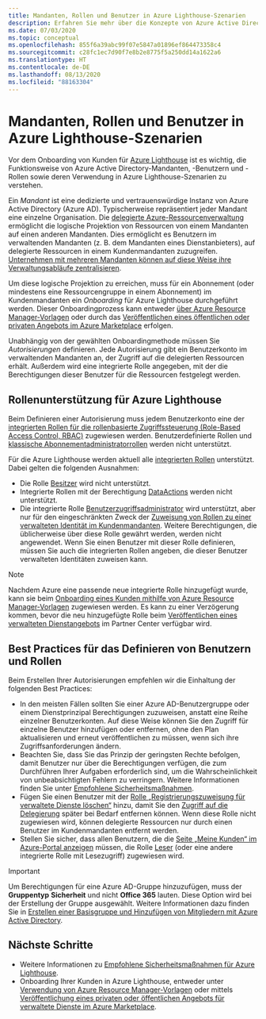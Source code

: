 ```yaml
---
title: Mandanten, Rollen und Benutzer in Azure Lighthouse-Szenarien
description: Erfahren Sie mehr über die Konzepte von Azure Active Directory-Mandanten, -Benutzern und -Rollen sowie deren Verwendung in Azure Lighthouse-Szenarien.
ms.date: 07/03/2020
ms.topic: conceptual
ms.openlocfilehash: 855f6a39abc99f07e5847a01896ef864473358c4
ms.sourcegitcommit: c28fc1ec7d90f7e8b2e8775f5a250dd14a1622a6
ms.translationtype: HT
ms.contentlocale: de-DE
ms.lasthandoff: 08/13/2020
ms.locfileid: "88163304"
---
```

# <a name="tenants-roles-and-users-in-azure-lighthouse-scenarios"></a>Mandanten, Rollen und Benutzer in Azure Lighthouse-Szenarien

Vor dem Onboarding von Kunden für [Azure Lighthouse](../overview.md) ist es wichtig, die Funktionsweise von Azure Active Directory-Mandanten, -Benutzern und -Rollen sowie deren Verwendung in Azure Lighthouse-Szenarien zu verstehen.

Ein *Mandant* ist eine dedizierte und vertrauenswürdige Instanz von Azure Active Directory (Azure AD). Typischerweise repräsentiert jeder Mandant eine einzelne Organisation. Die [delegierte Azure-Ressourcenverwaltung](azure-delegated-resource-management.md) ermöglicht die logische Projektion von Ressourcen von einem Mandanten auf einen anderen Mandanten. Dies ermöglicht es Benutzern im verwaltenden Mandanten (z. B. dem Mandanten eines Dienstanbieters), auf delegierte Ressourcen in einem Kundenmandanten zuzugreifen. [Unternehmen mit mehreren Mandanten können auf diese Weise ihre Verwaltungsabläufe zentralisieren](enterprise.md).

Um diese logische Projektion zu erreichen, muss für ein Abonnement (oder mindestens eine Ressourcengruppe in einem Abonnement) im Kundenmandanten ein *Onboarding* für Azure Lighthouse durchgeführt werden. Dieser Onboardingprozess kann entweder [über Azure Resource Manager-Vorlagen](../how-to/onboard-customer.md) oder durch das [Veröffentlichen eines öffentlichen oder privaten Angebots im Azure Marketplace](../how-to/publish-managed-services-offers.md) erfolgen.

Unabhängig von der gewählten Onboardingmethode müssen Sie *Autorisierungen* definieren. Jede Autorisierung gibt ein Benutzerkonto im verwaltenden Mandanten an, der Zugriff auf die delegierten Ressourcen erhält. Außerdem wird eine integrierte Rolle angegeben, mit der die Berechtigungen dieser Benutzer für die Ressourcen festgelegt werden.

## <a name="role-support-for-azure-lighthouse"></a>Rollenunterstützung für Azure Lighthouse

Beim Definieren einer Autorisierung muss jedem Benutzerkonto eine der [integrierten Rollen für die rollenbasierte Zugriffssteuerung (Role-Based Access Control, RBAC)](../../role-based-access-control/built-in-roles.md) zugewiesen werden. Benutzerdefinierte Rollen und [klassische Abonnementadministratorrollen](../../role-based-access-control/classic-administrators.md) werden nicht unterstützt.

Für die Azure Lighthouse werden aktuell alle [integrierten Rollen](../../role-based-access-control/built-in-roles.md) unterstützt. Dabei gelten die folgenden Ausnahmen:

- Die Rolle [Besitzer](../../role-based-access-control/built-in-roles.md#owner) wird nicht unterstützt.
- Integrierte Rollen mit der Berechtigung [DataActions](../../role-based-access-control/role-definitions.md#dataactions) werden nicht unterstützt.
- Die integrierte Rolle [Benutzerzugriffsadministrator](../../role-based-access-control/built-in-roles.md#user-access-administrator) wird unterstützt, aber nur für den eingeschränkten Zweck der [Zuweisung von Rollen zu einer verwalteten Identität im Kundenmandanten](../how-to/deploy-policy-remediation.md#create-a-user-who-can-assign-roles-to-a-managed-identity-in-the-customer-tenant). Weitere Berechtigungen, die üblicherweise über diese Rolle gewährt werden, werden nicht angewendet. Wenn Sie einen Benutzer mit dieser Rolle definieren, müssen Sie auch die integrierten Rollen angeben, die dieser Benutzer verwalteten Identitäten zuweisen kann.

> [!NOTE]
> Nachdem Azure eine passende neue integrierte Rolle hinzugefügt wurde, kann sie beim [Onboarding eines Kunden mithilfe von Azure Resource Manager-Vorlagen](../how-to/onboard-customer.md) zugewiesen werden. Es kann zu einer Verzögerung kommen, bevor die neu hinzugefügte Rolle beim [Veröffentlichen eines verwalteten Dienstangebots](../how-to/publish-managed-services-offers.md) im Partner Center verfügbar wird.

## <a name="best-practices-for-defining-users-and-roles"></a>Best Practices für das Definieren von Benutzern und Rollen

Beim Erstellen Ihrer Autorisierungen empfehlen wir die Einhaltung der folgenden Best Practices:

- In den meisten Fällen sollten Sie einer Azure AD-Benutzergruppe oder einem Dienstprinzipal Berechtigungen zuzuweisen, anstatt eine Reihe einzelner Benutzerkonten. Auf diese Weise können Sie den Zugriff für einzelne Benutzer hinzufügen oder entfernen, ohne den Plan aktualisieren und erneut veröffentlichen zu müssen, wenn sich ihre Zugriffsanforderungen ändern.
- Beachten Sie, dass Sie das Prinzip der geringsten Rechte befolgen, damit Benutzer nur über die Berechtigungen verfügen, die zum Durchführen Ihrer Aufgaben erforderlich sind, um die Wahrscheinlichkeit von unbeabsichtigten Fehlern zu verringern. Weitere Informationen finden Sie unter [Empfohlene Sicherheitsmaßnahmen](../concepts/recommended-security-practices.md).
- Fügen Sie einen Benutzer mit der [Rolle „Registrierungszuweisung für verwaltete Dienste löschen“](../../role-based-access-control/built-in-roles.md#managed-services-registration-assignment-delete-role) hinzu, damit Sie den [Zugriff auf die Delegierung](../how-to/remove-delegation.md) später bei Bedarf entfernen können. Wenn diese Rolle nicht zugewiesen wird, können delegierte Ressourcen nur durch einen Benutzer im Kundenmandanten entfernt werden.
- Stellen Sie sicher, dass allen Benutzern, die die [Seite „Meine Kunden“ im Azure-Portal anzeigen](../how-to/view-manage-customers.md) müssen, die Rolle [Leser](../../role-based-access-control/built-in-roles.md#reader) (oder eine andere integrierte Rolle mit Lesezugriff) zugewiesen wird.

> [!IMPORTANT]
> Um Berechtigungen für eine Azure AD-Gruppe hinzuzufügen, muss der **Gruppentyp** **Sicherheit** und nicht **Office 365** lauten. Diese Option wird bei der Erstellung der Gruppe ausgewählt. Weitere Informationen dazu finden Sie in [Erstellen einer Basisgruppe und Hinzufügen von Mitgliedern mit Azure Active Directory](../../active-directory/fundamentals/active-directory-groups-create-azure-portal.md).

## <a name="next-steps"></a>Nächste Schritte

- Weitere Informationen zu [Empfohlene Sicherheitsmaßnahmen für Azure Lighthouse](recommended-security-practices.md).
- Onboarding Ihrer Kunden in Azure Lighthouse, entweder unter [Verwendung von Azure Resource Manager-Vorlagen](../how-to/onboard-customer.md) oder mittels [Veröffentlichung eines privaten oder öffentlichen Angebots für verwaltete Dienste im Azure Marketplace](../how-to/publish-managed-services-offers.md).
